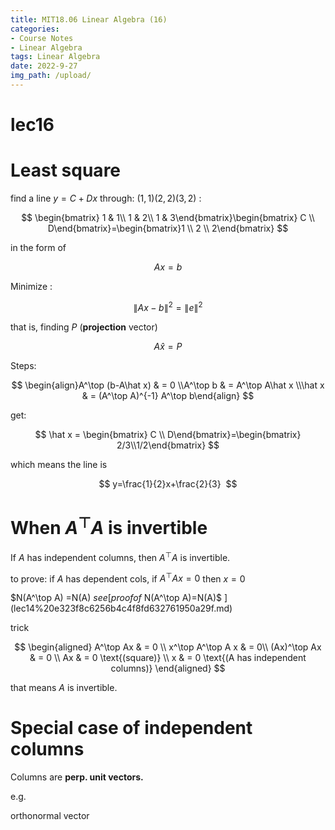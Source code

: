 ```yaml
---
title: MIT18.06 Linear Algebra (16)
categories:
- Course Notes
- Linear Algebra
tags: Linear Algebra
date: 2022-9-27
img_path: /upload/
---
```


# lec16

# Least square

find a line $y=C+Dx$ through: $(1,1)(2,2)(3,2)$ :

$$
\begin{bmatrix} 1 & 1\\ 1 & 2\\ 1 & 3\end{bmatrix}\begin{bmatrix} C \\ D\end{bmatrix}=\begin{bmatrix}1 \\ 2 \\ 2\end{bmatrix}
$$

in the form of

$$
Ax=b
$$

Minimize : 

$$
\| Ax-b\| ^2=\| e\| ^2
$$

that is, finding $P$ (**projection** vector)

$$
A\hat x=P
$$

Steps:

$$
\begin{align}A^\top (b-A\hat x) & = 0 \\A^\top b & = A^\top A\hat x \\\hat x & = (A^\top A)^{-1} A^\top b\end{align}
$$

get:

$$
\hat x = \begin{bmatrix} C \\ D\end{bmatrix}=\begin{bmatrix} 2/3\\1/2\end{bmatrix}
$$

which means the line is

$$
y=\frac{1}{2}x+\frac{2}{3} 
$$

# When $A^\top A$ is invertible

If $A$ has independent columns, then $A^\top A$ is invertible.

to prove: if $A$ has dependent cols, if $A^\top A x=0$ then $x=0$ 

$N(A^\top A) =N(A) $see [proof of$ N(A^\top A)=N(A)$ ](lec14%20e323f8c6256b4c4f8fd632761950a29f.md) 

trick

$$
\begin{aligned}
A^\top Ax & = 0 \\
x^\top A^\top A x & = 0\\
(Ax)^\top Ax & = 0 \\
Ax & = 0 \text{(square)} \\
x & = 0 \text{(A has independent columns)} 
\end{aligned}
$$

that means $A$ is invertible.

# Special case of independent columns

Columns are **perp. unit vectors.**

e.g.

orthonormal vector